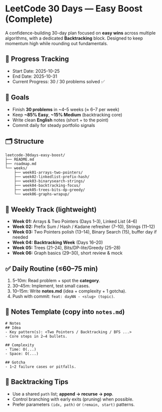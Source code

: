 # LeetCode 30 Days — Easy Boost (Complete)

A confidence-building 30-day plan focused on **easy wins** across multiple algorithms, with a dedicated **Backtracking** block. Designed to keep momentum high while rounding out fundamentals.

## 🏁 Progress Tracking
- Start Date: 2025-10-25
- End Date: 2025-10-31
- Current Progress: 30 / 30 problems solved ✅

## 🎯 Goals
- Finish **30 problems** in ~4–5 weeks (≈ 6–7 per week)
- Keep **~85% Easy**, **~15% Medium** (backtracking core)
- Write clean **English** notes (short + to the point)
- Commit daily for steady portfolio signals

## 🗂 Structure
```
leetcode-30days-easy-boost/
├── README.md
├── roadmap.md
└── weeks/
    ├── week01-arrays-two-pointers/
    ├── week02-linkedlist-prefix-hash/
    ├── week03-binarysearch-strings/
    ├── week04-backtracking-focus/
    ├── week05-trees-bits-dp-greedy/
    └── week06-graphs-wrapup/
```

## 📅 Weekly Track (lightweight)
- **Week 01:** Arrays & Two Pointers (Days 1–3), Linked List (4–6)
- **Week 02:** Prefix Sum / Hash / Kadane refresher (7–10), Strings (11–12)
- **Week 03:** Two Pointers polish (13–14), Binary Search (15), buffer day if needed
- **Week 04:** **Backtracking Week** (Days 16–20)
- **Week 05:** Trees (21–24), Bits/DP-lite/Greedy (25–28)
- **Week 06:** Graph basics (29–30), short review & mock

## ✅ Daily Routine (≤60–75 min)
1. 5–10m: Read problem + spot the **category**.
2. 30–45m: Implement, test small cases.
3. 10–15m: Write **notes.md** (idea + complexity + 1 gotcha).
4. Push with commit: `feat: dayNN - <slug> (topic)`.

## 📝 Notes Template (copy into `notes.md`)
```
# Notes
## Idea
- Key pattern(s): <Two Pointers / Backtracking / BFS ...>
- Core steps in 2–4 bullets.

## Complexity
- Time: O(...)
- Space: O(...)

## Gotcha
- 1~2 failure cases or pitfalls.
```

## 🧩 Backtracking Tips
- Use a shared `path` list; **append → recurse → pop**.
- Control branching with early exits (pruning) when possible.
- Prefer parameters `(idx, path)` or `(remain, start)` patterns.
